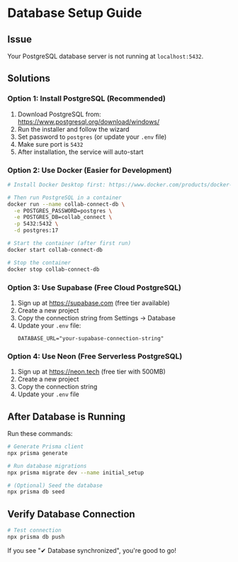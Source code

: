 # Database Setup Guide

## Issue
Your PostgreSQL database server is not running at `localhost:5432`.

## Solutions

### Option 1: Install PostgreSQL (Recommended)
1. Download PostgreSQL from: https://www.postgresql.org/download/windows/
2. Run the installer and follow the wizard
3. Set password to `postgres` (or update your `.env` file)
4. Make sure port is `5432`
5. After installation, the service will auto-start

### Option 2: Use Docker (Easier for Development)
```bash
# Install Docker Desktop first: https://www.docker.com/products/docker-desktop/

# Then run PostgreSQL in a container
docker run --name collab-connect-db \
  -e POSTGRES_PASSWORD=postgres \
  -e POSTGRES_DB=collab_connect \
  -p 5432:5432 \
  -d postgres:17

# Start the container (after first run)
docker start collab-connect-db

# Stop the container
docker stop collab-connect-db
```

### Option 3: Use Supabase (Free Cloud PostgreSQL)
1. Sign up at https://supabase.com (free tier available)
2. Create a new project
3. Copy the connection string from Settings → Database
4. Update your `.env` file:
   ```
   DATABASE_URL="your-supabase-connection-string"
   ```

### Option 4: Use Neon (Free Serverless PostgreSQL)
1. Sign up at https://neon.tech (free tier with 500MB)
2. Create a new project
3. Copy the connection string
4. Update your `.env` file

## After Database is Running

Run these commands:

```bash
# Generate Prisma client
npx prisma generate

# Run database migrations
npx prisma migrate dev --name initial_setup

# (Optional) Seed the database
npx prisma db seed
```

## Verify Database Connection

```bash
# Test connection
npx prisma db push
```

If you see "✔ Database synchronized", you're good to go!
